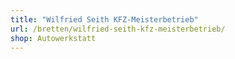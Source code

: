 ```yaml
---
title: "Wilfried Seith KFZ-Meisterbetrieb"
url: /bretten/wilfried-seith-kfz-meisterbetrieb/
shop: Autowerkstatt
---
```

